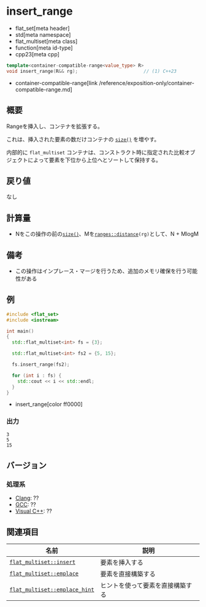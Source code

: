 # insert_range
* flat_set[meta header]
* std[meta namespace]
* flat_multiset[meta class]
* function[meta id-type]
* cpp23[meta cpp]

```cpp
template<container-compatible-range<value_type> R>
void insert_range(R&& rg);                        // (1) C++23
```
* container-compatible-range[link /reference/exposition-only/container-compatible-range.md]

## 概要
Rangeを挿入し、コンテナを拡張する。

これは、挿入された要素の数だけコンテナの [`size()`](size.md) を増やす。

内部的に `flat_multiset` コンテナは、コンストラクト時に指定された比較オブジェクトによって要素を下位から上位へとソートして保持する。


## 戻り値
なし


## 計算量
- Nをこの操作の前の[`size()`](size.md)、Mを[`ranges::distance`](/reference/iterator/ranges_distance.md)`(rg)`として、N + MlogM


## 備考
- この操作はインプレース・マージを行うため、追加のメモリ確保を行う可能性がある


## 例
```cpp example
#include <flat_set>
#include <iostream>

int main()
{
  std::flat_multiset<int> fs = {3};

  std::flat_multiset<int> fs2 = {5, 15};

  fs.insert_range(fs2);

  for (int i : fs) {
    std::cout << i << std::endl;
  }
}
```
* insert_range[color ff0000]

### 出力
```
3
5
15
```

## バージョン
### 処理系
- [Clang](/implementation.md#clang): ??
- [GCC](/implementation.md#gcc): ??
- [Visual C++](/implementation.md#visual_cpp): ??


## 関連項目
| 名前                                             | 説明                             |
|--------------------------------------------------|----------------------------------|
| [`flat_multiset::insert`](insert.md)             | 要素を挿入する                   |
| [`flat_multiset::emplace`](emplace.md)           | 要素を直接構築する               |
| [`flat_multiset::emplace_hint`](emplace_hint.md) | ヒントを使って要素を直接構築する |
